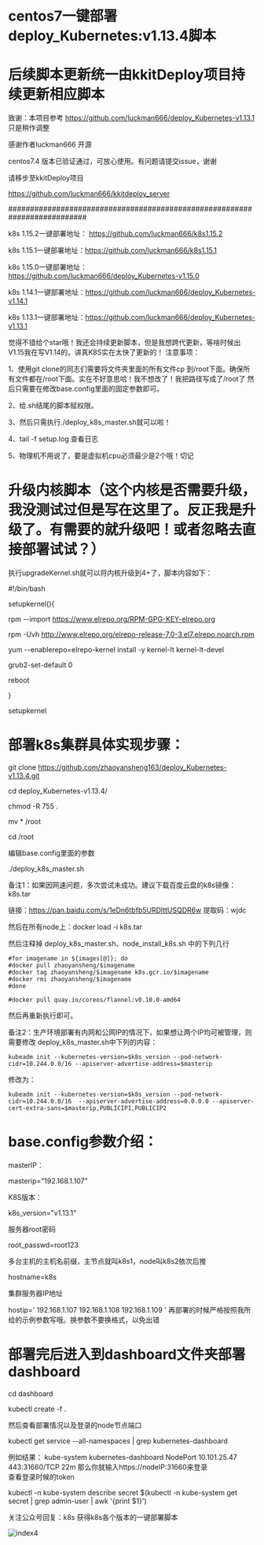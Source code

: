 # centos7一键部署deploy_Kubernetes:v1.13.4脚本

# 后续脚本更新统一由kkitDeploy项目持续更新相应脚本

致谢：本项目参考 https://github.com/luckman666/deploy_Kubernetes-v1.13.1  只是稍作调整

感谢作者luckman666 开源

centos7.4 版本已验证通过，可放心使用。有问题请提交issue，谢谢



请移步至kkitDeploy项目

https://github.com/luckman666/kkitdeploy_server

##########################################################################

k8s 1.15.2一键部署地址： https://github.com/luckman666/k8s1.15.2

k8s 1.15.1一键部署地址：https://github.com/luckman666/k8s1.15.1

k8s 1.15.0一键部署地址：https://github.com/luckman666/deploy_Kubernetes-v1.15.0

k8s 1.14.1一键部署地址：https://github.com/luckman666/deploy_Kubernetes-v1.14.1

k8s 1.13.1一键部署地址：https://github.com/luckman666/deploy_Kubernetes-v1.13.1

觉得不错给个star哦！我还会持续更新脚本，但是我想跨代更新，等啥时候出V1.15我在写V1.14的。讲真K8S实在太快了更新的！
注意事项：

1、使用git clone的同志们需要将文件夹里面的所有文件cp 到/root下面。确保所有文件都在/root下面。实在不好意思哈！我不想改了！我把路径写成了/root了
然后只需要在修改base.config里面的固定参数即可。

2、给.sh结尾的脚本赋权限。

3、然后只需执行./deploy_k8s_master.sh就可以啦！

4、tail -f setup.log 查看日志

5、物理机不用说了，要是虚拟机cpu必须最少是2个哦！切记


# 升级内核脚本（这个内核是否需要升级，我没测试过但是写在这里了。反正我是升级了。有需要的就升级吧！或者忽略去直接部署试试？）

执行upgradeKernel.sh就可以将内核升级到4+了，脚本内容如下：

#!/bin/bash

setupkernel(){

 rpm --import https://www.elrepo.org/RPM-GPG-KEY-elrepo.org

 rpm -Uvh http://www.elrepo.org/elrepo-release-7.0-3.el7.elrepo.noarch.rpm

 yum --enablerepo=elrepo-kernel install -y kernel-lt kernel-lt-devel

 grub2-set-default 0

 reboot

}

setupkernel

# 部署k8s集群具体实现步骤：

git clone https://github.com/zhaoyansheng163/deploy_Kubernetes-v1.13.4.git

cd deploy_Kubernetes-v1.13.4/

chmod -R 755 .

mv * /root

cd /root

编辑base.config里面的参数

./deploy_k8s_master.sh

备注1：如果因网速问题，多次尝试未成功。建议下载百度云盘的k8s镜像：k8s.tar  

链接：https://pan.baidu.com/s/1eDn6tbfb5URDlttUSQDR6w 
提取码：wjdc

然后在所有node上：docker load -i k8s.tar

然后注释掉 deploy_k8s_master.sh、node_install_k8s.sh  中的下列几行

	#for imagename in ${images[@]}; do
	#docker pull zhaoyansheng/$imagename
	#docker tag zhaoyansheng/$imagename k8s.gcr.io/$imagename
	#docker rmi zhaoyansheng/$imagename
	#done
	
	#docker pull quay.io/coreos/flannel:v0.10.0-amd64
然后再重新执行即可。

备注2：生产环境部署有内网和公网IP的情况下，如果想让两个IP均可被管理，则需要修改 deploy_k8s_master.sh中下列的内容：

```
kubeadm init --kubernetes-version=$k8s_version --pod-network-cidr=10.244.0.0/16 --apiserver-advertise-address=$masterip
```

修改为：

```
kubeadm init --kubernetes-version=$k8s_version --pod-network-cidr=10.244.0.0/16  --apiserver-advertise-address=0.0.0.0 --apiserver-cert-extra-sans=$masterip,PUBLICIP1,PUBLICIP2
```




# base.config参数介绍：

masterIP：

masterip="192.168.1.107"

K8S版本：

k8s_version="v1.13.1"

服务器root密码

root_passwd=root123

多台主机的主机名前缀，主节点就叫k8s1，node叫k8s2依次后推

hostname=k8s

集群服务器IP地址

hostip='
192.168.1.107
192.168.1.108
192.168.1.109
'
再部署的时候严格按照我所给的示例参数写哦。换参数不要换格式，以免出错

# 部署完后进入到dashboard文件夹部署dashboard

cd dashboard

kubectl create -f .

然后查看部署情况以及登录的node节点端口

kubectl get service --all-namespaces | grep kubernetes-dashboard

例如结果：
kube-system   kubernetes-dashboard   NodePort    10.101.25.47   <none>        443:31660/TCP   22m
那么你就输入https://nodeIP:31660来登录
​	
查看登录时候的token

kubectl -n kube-system describe secret $(kubectl -n kube-system get secret | grep admin-user | awk '{print $1}')

关注公众号回复：k8s   获得k8s各个版本的一键部署脚本

![index4](https://github.com/luckman666/devops_kkit/blob/master/gzh.jpg)


